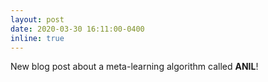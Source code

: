 ```yaml
---
layout: post
date: 2020-03-30 16:11:00-0400
inline: true
---
```


New blog post about a meta-learning algorithm called **ANIL**!

